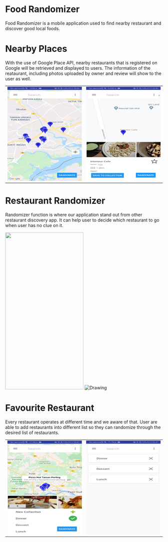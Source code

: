 # Food Randomizer
Food Randomizer is a mobile application used to find nearby restaurant and discover good local foods.

# Nearby Places
With the use of Google Place API, nearby restaurants that is registered on Google will be retrieved and displayed to users. The information of the reataurant, including photos uploaded by owner and review will show to the user as well.

<table><tr>
<td> <img src="https://raw.githubusercontent.com/ChuaN15/FoodRandomizer-master/master/Desktop/Android%20App/test/FoodRandomizer-master/app/Screenshot_20200717_184643_com.example.user.foodrandomizer.jpg" alt="Drawing" style="width: 250px; height: 300px"/> </td>
<td> <img src="https://raw.githubusercontent.com/ChuaN15/FoodRandomizer-master/master/Desktop/Android%20App/test/FoodRandomizer-master/app/Screenshot_20200717_184633_com.example.user.foodrandomizer.jpg" alt="Drawing" style="width: 250px; height: 300px"/> </td>
</tr></table>

# Restaurant Randomizer
Randomizer function is where our application stand out from other restaurant discovery app. It can help user to decide which restaurant to go when user has no clue on it.

<img src="https://github.com/ChuaN15/FoodRandomizer-master/blob/master/Desktop/Android%20App/test/FoodRandomizer-master/app/food%20randomizer.gif" width="250" height="500" />
<img src="https://github.com/ChuaN15/FoodRandomizer-master/blob/master/Desktop/Android%20App/test/FoodRandomizer-master/app/food%20randomizer.gif" alt="Drawing" style="width: 20px;"/>

# Favourite Restaurant
Every restaurant operates at different time and we aware of that. User are able to add restaurants into different list so they can randomize through the desired list of restaurants.

<table><tr>
<td> <img src="https://raw.githubusercontent.com/ChuaN15/FoodRandomizer-master/master/Desktop/Android%20App/test/FoodRandomizer-master/app/Screenshot_20200717_184752_com.example.user.foodrandomizer.jpg" alt="Drawing" style="width: 250px; height: 300px"/> </td>
<td> <img src="https://raw.githubusercontent.com/ChuaN15/FoodRandomizer-master/master/Desktop/Android%20App/test/FoodRandomizer-master/app/Screenshot_20200717_184740_com.example.user.foodrandomizer.jpg" alt="Drawing" style="width: 250px; height: 300px"/> </td>
</tr></table>

